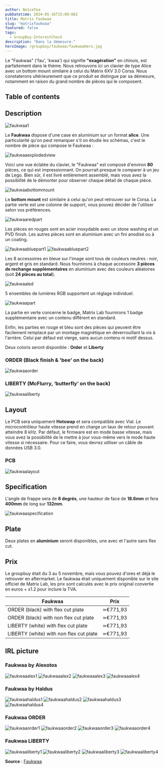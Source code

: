 ```yaml
---
author: No1ceTea
pubDatetime: 2024-05-16T15:09:06Z
title: Matrix Faukwaa
slug: "matrixfaukwaa"
featured: false
tags:
  - GroupBuy-InterestCheck
description: "Dans la démesure."
heroImage: /groupbuy/faukwaa/faukwaaHero.jpg
---
```


Le "Faukwaa" ('fau', 'kwaa') qui signifie **"exagération"** en chinois, est parfaitement dans le thème. Nous retrouvons ici un clavier de type Alice avec un bottom mount similaire à celui du Matrix 6XV 3.0 Corsa. Nous constaterons ultérieurement que ce produit se distingue par sa démesure, notamment en raison du grand nombre de pièces qui le composent.

## Table of contents

## Description

![faukwaa1](/groupbuy/faukwaa/faukwaa1.jpg)

Le **Faukwaa** dispose d'une case en aluminium sur un format **alice**. Une particularité qu'on peut remarquer s'il on étudie les schémas, c'est le nombre de pièce qui compose le Faukwaa :

![faukwaaexplodedview](/groupbuy/faukwaa/faukwaaexplodedview.png)

Voici une vue éclatée du clavier, le "Faukwaa" est composé d'environ **80** pièces, ce qui est impressionnant. On pourrait presque le comparer à un jeu de Lego. Bien sûr, il est livré entièrement assemblé, mais vous avez la possibilité de le démonter pour observer chaque détail de chaque pièce.

![faukwaabottommount](/groupbuy/faukwaa/faukwaabottommount.png)

Le **bottom mount** est similaire à celui qu'on peut retrouver sur le Corsa. La partie verte est une colonne de support, vous pouvez décider de l'utiliser selon vos préférences.

![faukwaaredpart](/groupbuy/faukwaa/faukwaaredpart.jpg)

Les pièces en rouges sont en acier inoxydable avec un stone washing et un PVD finish. Les autres pièces sont en aluminium avec un fini anodisé ou à un coating.

![faukwaabluepart1](/groupbuy/faukwaa/faukwaabluepart1.jpg)
![faukwaabluepart2](/groupbuy/faukwaa/faukwaabluepart2.jpg)

Les 8 accessoires en bleue sur l'image sont tous de couleurs neutres : noir, argent et gris en standard. Nous fournirons à chaque accessoire **3 pièces de rechange supplémentaires** en aluminium avec des couleurs aléatoires (soit **24 pièces au total**).

![faukwaaled](/groupbuy/faukwaa/faukwaaled.png)

5 ensembles de lumières RGB supportent un réglage individuel.

![faukwaapart](/groupbuy/faukwaa/faukwaapart.png)

La partie en verte concerne le badge, Matrix Lab fournirons 1 badge supplémentaire avec un contenu différent en standard.

Enfin, les parties en rouge et bleu sont des pièces qui peuvent être facilement remplacé par un montage magnétique en déverrouillant la vis à l'arrière. Celui par défaut est vierge, sans aucun contenu ni motif dessus.

Deux coloris seront disponible : **Order** et **Liberty**

### ORDER (Black finish & 'bee' on the back)

![faukwaaorder](/groupbuy/faukwaa/faukwaaorder.jpg)

### LIBERTY (McFlurry, ‘butterfly’ on the back)

![faukwaaliberty](/groupbuy/faukwaa/faukwaaliberty.jpg)

## Layout

Le PCB sera uniquement **Hotswap** et sera compatible avec Vial. Le microcontrôleur haute vitesse prend en charge un taux de retour pouvant atteindre 8 kHz. Par défaut, le firmware est en mode basse vitesse, mais vous avez la possibilité de le mettre à jour vous-même vers le mode haute vitesse si nécessaire. Pour ce faire, vous devrez utiliser un câble de données USB 3.0.

### PCB

![faukwaalayout](/groupbuy/faukwaa/faukwaalayout.png)

## Specification

L'angle de frappe sera de **8 degrés**, une hauteur de face de **18.6mm** et fera **400mm** de long sur **132mm**.

![faukwaaspecification](/groupbuy/faukwaa/faukwaaspecification.png)

## Plate

Deux plates en **aluminium** seront disponibles, une avec et l'autre sans flex cut.

## Prix

Le groupbuy était du 3 au 5 novembre, mais vous pouvez d'ores et déjà le retrouver en aftermarket. Le faukwaa était uniquement disponible sur le site officiel de Matrix Lab, les prix sont calculés avec le prix original convertie en euros + x1.2 pour inclure la TVA.

| Faukwaa                                 | Prix    |
| --------------------------------------- | -------- |
| ORDER (black) with flex cut plate       | ≃€771,93 |
| ORDER (black) with non flex cut plate   | ≃€771,93 |
| LIBERTY (white) with flex cut plate     | ≃€771,93 |
| LIBERTY (white) with non flex cut plate | ≃€771,93 |

## IRL picture

### Faukwaa by Alexotos

![faukwaaalex1](/groupbuy/faukwaa/faukwaaalex1.jpg)
![faukwaaalex2](/groupbuy/faukwaa/faukwaaalex2.jpg)
![faukwaaalex3](/groupbuy/faukwaa/faukwaaalex3.jpg)
![faukwaaalex4](/groupbuy/faukwaa/faukwaaalex4.jpg)

### Faukwaa by Haldus

![faukwaahaldus1](/groupbuy/faukwaa/faukwaahaldus1.jpg)
![faukwaahaldus2](/groupbuy/faukwaa/faukwaahaldus2.jpg)
![faukwaahaldus3](/groupbuy/faukwaa/faukwaahaldus3.jpg)
![faukwaahaldus4](/groupbuy/faukwaa/faukwaahaldus4.jpg)

### Faukwaa ORDER

![faukwaaorder1](/groupbuy/faukwaa/faukwaaorder1.jpg)
![faukwaaorder2](/groupbuy/faukwaa/faukwaaorder2.jpg)
![faukwaaorder3](/groupbuy/faukwaa/faukwaaorder3.jpg)
![faukwaaorder4](/groupbuy/faukwaa/faukwaaorder4.jpg)

### Faukwaa LIBERTY

![faukwaaliberty1](/groupbuy/faukwaa/faukwaaliberty1.jpg)
![faukwaaliberty2](/groupbuy/faukwaa/faukwaaliberty2.jpg)
![faukwaaliberty3](/groupbuy/faukwaa/faukwaaliberty3.jpg)
![faukwaaliberty4](/groupbuy/faukwaa/faukwaaliberty4.jpg)

**Source** : [Faukwaa](https://matrixlab.notion.site/Faukwaa-8781961d32a246de8220bdf2a82c76de)
